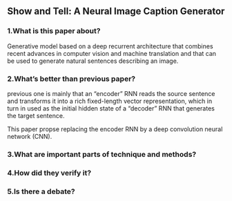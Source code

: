 ## Show and Tell: A Neural Image Caption Generator

### 1.What is this paper about?

Generative model based on a deep recurrent architecture that combines recent advances in computer vision and machine translation and that can be used to generate natural sentences describing an image.

### 2.What’s better than previous paper?

previous one is mainly that an “encoder” RNN reads the source sentence and transforms it into a rich fixed-length vector representation, which in turn in used as the initial hidden state of a “decoder” RNN that generates the target sentence.

This paper propse replacing the encoder RNN by a deep convolution neural network (CNN).

### 3.What are important parts of technique and methods?



### 4.How did they verify it?



### 5.Is there a debate?



